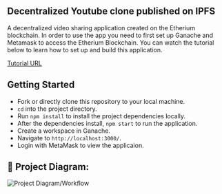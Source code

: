 ## Decentralized Youtube clone published on IPFS

A decentralized video sharing application created on the Etherium blockchain. In order to use the app you need to first set up Ganache and Metamask to access the Etherium Blockchain. You can watch the tutorial below to learn how to set up and build this application. 

[Tutorial URL](https://youtu.be/OLsteD3xkPQ)

## Getting Started

- Fork or directly clone this repository to your local machine.
- `cd` into the project directory.
- Run `npm install` to install the project dependencies locally.
- After the dependencies install, `npm start` to run the application.
- Create a workspace in Ganache.
- Navigate to `http://localhost:3000/`.
- Login with MetaMask to view the applicaion.


## 🔧 Project Diagram:

![Project Diagram/Workflow](https://i.gyazo.com/66d9c62fffa8e0ad57f573517c10068b.png)
